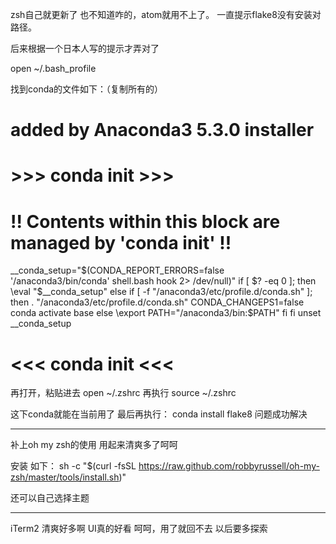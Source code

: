 zsh自己就更新了
也不知道咋的，atom就用不上了。
一直提示flake8没有安装对路径。

后来根据一个日本人写的提示才弄对了

open ~/.bash_profile

找到conda的文件如下：（复制所有的）
# added by Anaconda3 5.3.0 installer
# >>> conda init >>>
# !! Contents within this block are managed by 'conda init' !!
__conda_setup="$(CONDA_REPORT_ERRORS=false '/anaconda3/bin/conda' shell.bash hook 2> /dev/null)"
if [ $? -eq 0 ]; then
    \eval "$__conda_setup"
else
    if [ -f "/anaconda3/etc/profile.d/conda.sh" ]; then
        . "/anaconda3/etc/profile.d/conda.sh"
        CONDA_CHANGEPS1=false conda activate base
    else
        \export PATH="/anaconda3/bin:$PATH"
    fi
fi
unset __conda_setup
# <<< conda init <<<

再打开，粘贴进去
open ~/.zshrc
再执行
source ~/.zshrc

这下conda就能在当前用了
最后再执行：
conda install flake8
问题成功解决


---------
补上oh my zsh的使用
用起来清爽多了呵呵

安装 如下：
sh -c "$(curl -fsSL https://raw.github.com/robbyrussell/oh-my-zsh/master/tools/install.sh)"

还可以自己选择主题



--------
iTerm2
清爽好多啊 UI真的好看
呵呵，用了就回不去
以后要多探索
